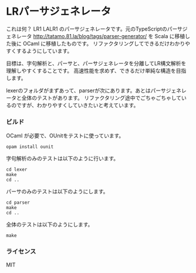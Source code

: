# LRパーサジェネレータ

これは何？
LR1 LALR1 のパーサジェネレータです。元のTypeScriptのパーサジェネレータ http://tatamo.81.la/blog/tags/parser-generator/ を Scala に移植した後に OCaml に移植したものです。
リファクタリングしてできるだけわかりやすくするようにしています。

目標は、字句解析と、パーサと、パーサジェネレータを分離してLR構文解析を理解しやすくすることです。
高速性能を求めず、できるだけ単純な構造を目指します。

lexerのフォルダがまずあって、parserが次にあります。あとはパーサジェネレータと全体のテストがあります。
リファクタリング途中でごちゃごちゃしているのですが、わかりやすくしていきたいと考えています。

### ビルド

OCaml が必要で、OUnitをテストに使っています。

```
opam install ounit
```

字句解析のみのテストは以下のように行います。

```
cd lexer
make
cd ..
```

パーサのみのテストは以下のようにします。

```
cd parser
make
cd ..
```

全体のテストは以下のようにします。

```
make
```

### ライセンス

MIT
